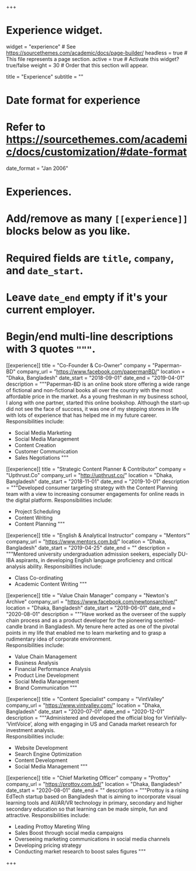 +++
# Experience widget.
widget = "experience"  # See https://sourcethemes.com/academic/docs/page-builder/
headless = true  # This file represents a page section.
active = true  # Activate this widget? true/false
weight = 30  # Order that this section will appear.

title = "Experience"
subtitle = ""

# Date format for experience
#   Refer to https://sourcethemes.com/academic/docs/customization/#date-format
date_format = "Jan 2006"

# Experiences.
#   Add/remove as many `[[experience]]` blocks below as you like.
#   Required fields are `title`, `company`, and `date_start`.
#   Leave `date_end` empty if it's your current employer.
#   Begin/end multi-line descriptions with 3 quotes `"""`.
[[experience]]
  title = "Co-Founder & Co-Owner"
  company = "Paperman-BD"
  company_url = "https://www.facebook.com/papermanBD/"
  location = "Dhaka, Bangladesh"
  date_start = "2018-09-01"
  date_end = "2019-04-01"
  description = """Paperman-BD is an online book store offering a wide range of fictional and non-fictional books all over the country with the most affordable price in the market. As a young freshman in my business school, I along with one partner, started this online bookshop. Although the start-up did not see the face of success, it was one of my stepping stones in life with lots of experience that has helped me in my future career.
  Responsibilities include:
  
  * Social Media Marketing
  * Social Media Management
  * Content Creation
  * Customer Communication
  * Sales Negotiations
  """

[[experience]]
  title = "Strategic Content Planner & Contributor"
  company = "Upthrust.Co"
  company_url = "http://upthrust.co/"
  location = "Dhaka, Bangladesh"
  date_start = "2018-11-01"
  date_end = "2019-10-01"
  description = """Developed consumer targeting strategy with the Content Planning team with a view to increasing consumer engagements for online reads in the digital platform.
  Responsibilities include:
  
  * Project Scheduling
  * Content Writing
  * Content Planning
  """

[[experience]]
  title = "English & Analytical Instructor"
  company = "Mentors'"
  company_url = "https://www.mentors.com.bd/"
  location = "Dhaka, Bangladesh"
  date_start = "2019-04-25"
  date_end = ""
  description = """Mentored university undergraduation admission seekers, especially DU-IBA aspirants, in developing English language proficiency and critical analysis ability.
  Responsibilities include:
  
  * Class Co-ordinating
  * Academic Content Writing
  """

[[experience]]
  title = "Value Chain Manager"
  company = "Newton's Archive"
  company_url = "https://www.facebook.com/newtonsarchive/"
  location = "Dhaka, Bangladesh"
  date_start = "2019-06-01"
  date_end = "2020-08-01"
  description = """Have worked as the overseer of the supply chain process and as a product developer for the pioneering scented-candle brand in Bangladesh. My tenure here acted as one of the pivotal points in my life that enabled me to learn marketing and to grasp a rudimentary idea of corporate environment.     
  Responsibilities include:
  
  * Value Chain Management
  * Business Analysis
  * Financial Performance Analysis
  * Product Line Development
  * Social Media Management
  * Brand Communication
  """

[[experience]]
  title = "Content Specialist"
  company = "VintValley"
  company_url = "https://www.vintvalley.com/"
  location = "Dhaka, Bangladesh"
  date_start = "2020-07-01"
  date_end = "2020-12-01"
  description = """Administered and developed the official blog for VintVally- ‘VintVoice’, along with engaging in US and Canada market research for investment analysis.    
  Responsibilities include:
  
  * Website Development
  * Search Engine Optimization
  * Content Development
  * Social Media Management
  """
  
[[experience]]
  title = "Chief Marketing Officer"
  company = "Prottoy"
  company_url = "https://prottoy.com.bd/"
  location = "Dhaka, Bangladesh"
  date_start = "2020-08-01"
  date_end = ""
  description = """Prottoy is a rising EdTech startup based on Bangladesh that is aiming to incorporate visual learning tools and AI/AR/VR technology in primary, secondary and higher secondary education so that learning can be made simple, fun and attractive. Responsibilities include:
  
  * Leading Prottoy Mareting Wing
  * Sales Boost through social media campaigns 
  * Overseeing marketing communications in social media channels
  * Developing pricing strategy
  * Conducting market research to boost sales figures
  """  
  
+++
